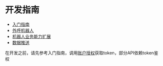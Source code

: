 # 开发指南
+ [入门指南](devref/newref.md)
+ [外呼机器人](calloutrobot/outbound.md)
+ [机器人业务能力扩展](devref/extend.md)
+ [数据推送](devref/datapush.md)

在开发之前，请先参考入门指南，调用[账户授权](devref/auth/auth.md)获取token，部分API依赖token鉴权